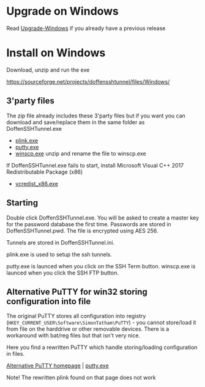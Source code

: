 Upgrade on Windows
==================
Read [Upgrade-Windows](Upgrade-Windows.md) if you already have a previous release

Install on Windows
==================

Download, unzip and run the exe

https://sourceforge.net/projects/doffensshtunnel/files/Windows/


3'party files
------------------

The zip file already includes these 3'party files but if you want you can download and save/replace them in the same folder as DoffenSSHTunnel.exe

  * [plink.exe](http://the.earth.li/~sgtatham/putty/latest/x86/plink.exe)
  * [putty.exe](http://the.earth.li/~sgtatham/putty/latest/x86/putty.exe)
  * [winscp.exe](https://sourceforge.net/projects/winscp/files/WinSCP/) unzip and rename the file to winscp.exe

If DoffenSSHTunnel.exe fails to start, install Microsoft Visual C++ 2017 Redistributable Package (x86)

  * [vcredist_x86.exe](https://aka.ms/vs/16/release/vc_redist.x86.exe)



Starting
------------------

Double click DoffenSSHTunnel.exe. You will be asked to create a master key for the password database the first time. Passwords are stored in DoffenSSHTunnel.pwd. The file is encrypted using AES 256.

Tunnels are stored in DoffenSSHTunnel.ini.

plink.exe is used to setup the ssh tunnels. 

putty.exe is launced when you click on the SSH Term button. winscp.exe is launced when you click the SSH FTP button.

Alternative PuTTY for win32 storing configuration into file
------------------

The original PuTTY stores all configuration into registry (`HKEY_CURRENT_USER\Software\SimonTatham\PuTTY`) - you cannot store/load it from file on the harddrive or other removable devices. There is a workaround with bat/reg files but that isn't very nice. 

Here you find a rewritten PuTTY which handle storing/loading configuration in files.

[Alternative PuTTY homepage](http://jakub.kotrla.net/putty/) | [putty.exe](http://jakub.kotrla.net/putty/putty.exe)

Note! The rewritten plink found on that page does not work
